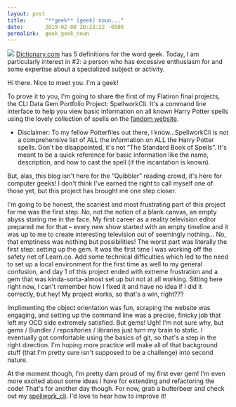 ```yaml
---
layout: post
title:      "**geek** [geek] noun..."
date:       2019-02-08 20:23:22 -0500
permalink:  geek_geek_noun
---
```



![](https://i.imgur.com/JvOu0Ia.png)
[Dictionary.com](https://www.dictionary.com/browse/geek) has 5 definitions for the word geek.  Today, I am particularly interest in #2: a person who has excessive enthusiasm for and some expertise about a specialized subject or activity.

Hi there.  Nice to meet you.  I'm a geek!

To prove it to you, I'm going to share the first of my Flatiron final projects, the CLI Data Gem Portfolio Project: SpellworkCli.  It's a command line interface to help you view basic information on all known Harry Potter spells using the lovely collection of spells on the [fandom website](https://harrypotter.fandom.com/wiki/List_of_spells).  

* Disclaimer: To my fellow Potterfiles out there, I know...SpellworkCli is not a comprehensive list of ALL the information on ALL the Harry Potter spells.  Don't be disappointed, it's not “The Standard Book of Spells”.  It's meant to be a quick reference for basic information like the name, description, and how to cast the spell (if the incantation is known).

But, alas, this blog isn't here for the “Quibbler” reading crowd, it's here for computer geeks!  I don't think I've earned the right to call myself one of those yet, but this project has brought me one step closer.

I'm going to be honest, the scariest and most frustrating part of this project for me was the first step.  No, not the notion of a blank canvas, an empty abyss staring me in the face.  My first career as a reality television editor prepared me for that – every new show started with an empty timeline and it was up to me to create interesting television out of seemingly nothing...  No, that emptiness was nothing but possibilities!  The worst part was literally the first step: setting up the gem.  It was the first time I was working off the safety net of Learn.co.  Add some technical difficulties which led to the need to set up a local environment for the first time as well to my general confusion, and day 1 of this project ended with extreme frustration and a gem that was kinda-sorta-almost set up but not at all working.  Sitting here right now, I can't remember how I fixed it and have no idea if I did it correctly, but hey!  My project works, so that's a win, right???

Implimenting the object orientation was fun, scraping the website was engaging, and setting up the command line was a precise, finicky job that left my OCD side extremely satisfied.  But gems!  Ugh!  I'm not sure why, but gems / Bundler / repositories / libraries just turn my brain to static.  I eventually got comfortable using the basics of git, so that's a step in the right direction.  I'm hoping more practice will make all of that background stuff (that I'm pretty sure isn't supposed to be a challenge) into second nature.

At the moment though, I'm pretty darn proud of my first ever gem!  I'm even more excited about some ideas I have for extending and refactoring the code!  That's for another day though.  For now, grab a butterbeer and check out my [spellwork_cli](https://github.com/LLHolmes/spellwork_cli).  I'd love to hear how to improve it!
